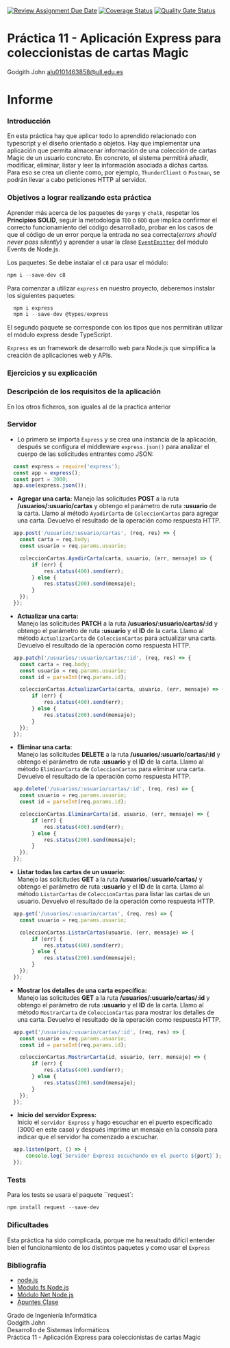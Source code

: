 [![Review Assignment Due Date](https://classroom.github.com/assets/deadline-readme-button-24ddc0f5d75046c5622901739e7c5dd533143b0c8e959d652212380cedb1ea36.svg)](https://classroom.github.com/a/sNC2m9MU)
[![Coverage Status](https://coveralls.io/repos/github/Gith138/practica11-modi-dsi/badge.svg?branch=main)](https://coveralls.io/github/Gith138/practica11-modi-dsi?branch=main)    [![Quality Gate Status](https://sonarcloud.io/api/project_badges/measure?project=ULL-ESIT-INF-DSI-2324_ull-esit-inf-dsi-23-24-prct09-filesystem-magic-app-Gith138&metric=alert_status)](https://sonarcloud.io/summary/new_code?id=ULL-ESIT-INF-DSI-2324_ull-esit-inf-dsi-23-24-prct09-filesystem-magic-app-Gith138)
# Práctica 11 - Aplicación Express para coleccionistas de cartas Magic
  
Godgith John alu0101463858@ull.edu.es  

# Informe

### Introducción    
En esta práctica hay que aplicar todo lo aprendido relacionado con typescript y el diseño orientado a objetos.
Hay que implementar una aplicación que permita almacenar información de una colección de cartas Magic de un usuario concreto. En concreto, el sistema permitirá añadir, modificar, eliminar, listar y leer la información asociada a dichas cartas. 
Para eso se crea un cliente como, por ejemplo, `ThunderClient` o `Postman`, se podrán llevar a cabo peticiones HTTP al servidor.

### Objetivos a lograr realizando esta práctica
Aprender más acerca de los paquetes de  `yargs` y `chalk`, respetar los **Principios SOLID**, seguir la metodología `TDD` o `BDD` que implica confirmar el correcto funcionamiento del código desarrollado, probar en los casos de que el código de un error porque la entrada no sea correcta(_errors should never pass silently_) y aprender a usar la clase [`EventEmitter`](https://nodejs.org/docs/latest/api/events.html) del módulo Events de Node.js.

Los paquetes:
Se debe instalar el `c8` para usar el módulo:
```ts
npm i --save-dev c8
```
Para comenzar a utilizar `express` en nuestro proyecto, deberemos instalar los siguientes paquetes:
```ts
  npm i express
  npm i --save-dev @types/express
```
El segundo paquete se corresponde con los tipos que nos permitirán utilizar el módulo express desde TypeScript.

`Express` es un framework de desarrollo web para Node.js que simplifica la creación de aplicaciones web y APIs. 


### Ejercicios y su explicación
### Descripción de los requisitos de la aplicación
En los otros ficheros, son iguales al de la practica anterior
### Servidor
- Lo primero se importa `Express` y se crea una instancia de la aplicación, después se configura el middleware `express.json()` para analizar el cuerpo de las solicitudes entrantes como JSON:   
```ts
  const express = require('express');
  const app = express();
  const port = 3000;
  app.use(express.json());
```

- **Agregar una carta:**
Manejo las solicitudes **POST** a la ruta **/usuarios/:usuario/cartas** y obtengo el parámetro de ruta **:usuario** de la carta.
Llamo al método `AyadirCarta` de `ColeccionCartas`  para agregar una carta.
Devuelvo el resultado de la operación como respuesta HTTP.
```ts
  app.post('/usuarios/:usuario/cartas', (req, res) => {
    const carta = req.body;
    const usuario = req.params.usuario;

    coleccionCartas.AyadirCarta(carta, usuario, (err, mensaje) => {
        if (err) {
            res.status(400).send(err);
        } else {
            res.status(200).send(mensaje);
        }
    });
  });
```
- **Actualizar una carta:**   
Manejo las solicitudes **PATCH** a la ruta **/usuarios/:usuario/cartas/:id** y obtengo el parámetro de ruta **:usuario** y el **ID** de la carta.
Llamo al método `ActualizarCarta` de `ColeccionCartas` para actualizar una carta.
Devuelvo el resultado de la operación como respuesta HTTP.
```ts
  app.patch('/usuarios/:usuario/cartas/:id', (req, res) => {
    const carta = req.body;
    const usuario = req.params.usuario;
    const id = parseInt(req.params.id);

    coleccionCartas.ActualizarCarta(carta, usuario, (err, mensaje) => {
        if (err) {
            res.status(400).send(err);
        } else {
            res.status(200).send(mensaje);
        }
    });
  });
```

- **Eliminar una carta:**   
Manejo las solicitudes **DELETE** a la ruta **/usuarios/:usuario/cartas/:id** y obtengo el parámetro de ruta **:usuario** y el **ID** de la carta.
Llamo al método `EliminarCarta` de `ColeccionCartas` para eliminar una carta.
Devuelvo el resultado de la operación como respuesta HTTP.
```ts
  app.delete('/usuarios/:usuario/cartas/:id', (req, res) => {
    const usuario = req.params.usuario;
    const id = parseInt(req.params.id);

    coleccionCartas.EliminarCarta(id, usuario, (err, mensaje) => {
        if (err) {
            res.status(400).send(err);
        } else {
            res.status(200).send(mensaje);
        }
    });
  });
```

- **Listar todas las cartas de un usuario:**    
Manejo las solicitudes **GET** a la ruta **/usuarios/:usuario/cartas/** y obtengo el parámetro de ruta **:usuario** y el **ID** de la carta.
Llamo al método `ListarCartas` de `ColeccionCartas` para listar las cartas de un usuario.
Devuelvo el resultado de la operación como respuesta HTTP.
```ts
  app.get('/usuarios/:usuario/cartas', (req, res) => {
    const usuario = req.params.usuario;

    coleccionCartas.ListarCartas(usuario, (err, mensaje) => {
        if (err) {
            res.status(400).send(err);
        } else {
            res.status(200).send(mensaje);
        }
    });
  });
```

- **Mostrar los detalles de una carta específica:**     
Manejo las solicitudes **GET** a la ruta **/usuarios/:usuario/cartas/:id** y obtengo el parámetro de ruta **:usuario** y el **ID** de la carta.
Llamo al método `MostrarCarta` de `ColeccionCartas` para mostrar los detalles de una carta.
Devuelvo el resultado de la operación como respuesta HTTP.
```ts
  app.get('/usuarios/:usuario/cartas/:id', (req, res) => {
    const usuario = req.params.usuario;
    const id = parseInt(req.params.id);

    coleccionCartas.MostrarCarta(id, usuario, (err, mensaje) => {
        if (err) {
            res.status(400).send(err);
        } else {
            res.status(200).send(mensaje);
        }
    });
  });
```

- **Inicio del servidor Express:**    
Inicio el `servidor Express` y hago escuchar en el puerto especificado (3000 en este caso) y después imprime un mensaje en la consola para indicar que el servidor ha comenzado a escuchar.
```ts
  app.listen(port, () => {
      console.log(`Servidor Express escuchando en el puerto ${port}`);
  });
```

### Tests    
Para los tests se usara el paquete ``request`:
```ts
npm install request --save-dev
```

### Dificultades      
Esta práctica ha sido complicada, porque me ha resultado difícil entender bien el funcionamiento de los distintos paquetes y como usar el `Express`

### Bibliografía
- [node.js](https://nodejs.org/docs/latest/api/fs.html)
- [Modulo fs Node.js](https://nodejs.org/docs/latest/api/fs.html)
- [Módulo Net Node.js](https://nodejs.org/docs/latest/api/net.html)
- [Apuntes Clase](https://ull-esit-inf-dsi-2324.github.io/prct11-http-express-magic-app/)
  
Grado de Ingeniería Informática    
Godgith John    
Desarrollo de Sistemas Informáticos	    
Práctica 11 - Aplicación Express para coleccionistas de cartas Magic
